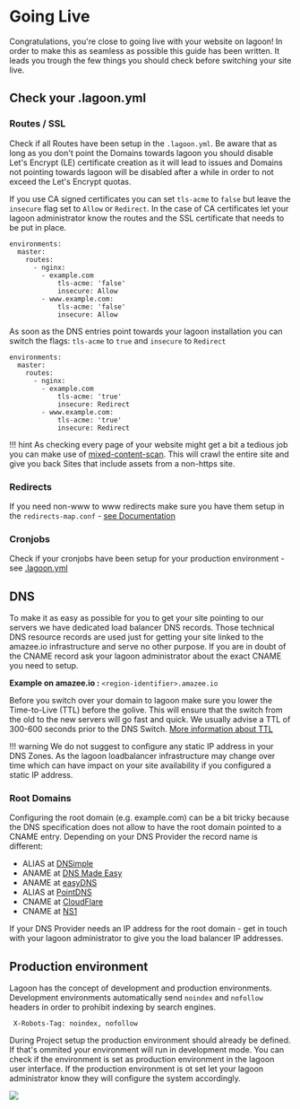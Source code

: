 # Going Live

Congratulations, you're close to going live with your website on lagoon!
In order to make this as seamless as possible this guide has been written.
It leads you trough the few things you should check before switching your site live.


## Check your .lagoon.yml

### Routes / SSL
Check if all Routes have been setup in the `.lagoon.yml`. Be aware that as long as you don't point the Domains towards
lagoon you should disable Let's Encrypt (LE) certificate creation as it will lead to issues and Domains not pointing
towards lagoon will be disabled after a while in order to not exceed the Let's Encrypt quotas.

If you use CA signed certificates you can set `tls-acme` to `false` but leave the `insecure` flag set to `Allow` or `Redirect`.
In the case of CA certificates let your lagoon administrator know the routes and the SSL certificate that needs to be put in place.

```
environments:
  master:
    routes:
      - nginx:
        - example.com
            tls-acme: 'false'
            insecure: Allow
        - www.example.com:
            tls-acme: 'false'
            insecure: Allow
```

As soon as the DNS entries point towards your lagoon installation you can switch the flags:
`tls-acme` to `true` and `insecure` to `Redirect`

```
environments:
  master:
    routes:
      - nginx:
        - example.com
            tls-acme: 'true'
            insecure: Redirect
        - www.example.com:
            tls-acme: 'true'
            insecure: Redirect
```

!!! hint
    As checking every page of your website might get a bit a tedious job you can make use of <a href="https://github.com/bramus/mixed-content-scan">mixed-content-scan</a>. This will crawl the entire site and give you back Sites that include assets from a non-https site.


### Redirects
If you need non-www to www redirects make sure you have them setup in the `redirects-map.conf` - [see Documentation](https://lagoon.readthedocs.io/en/latest/using_lagoon/docker_images/nginx/#redirects-mapconf)

### Cronjobs
Check if your cronjobs have been setup for your production environment - see [.lagoon.yml](lagoon_yml.md#environmentsnamecronjobs)

## DNS
To make it as easy as possible for you to get your site pointing to our servers we have dedicated load balancer DNS records. Those technical DNS resource records are used just for getting your site linked to the amazee.io infrastructure and serve no other purpose. If you are in doubt of the CNAME record ask your lagoon administrator about the exact CNAME you need to setup.

**Example on amazee.io :** `<region-identifier>.amazee.io`

Before you switch over your domain to lagoon make sure you lower the Time-to-Live (TTL) before the golive. This will ensure
that the switch from the old to the new servers will go fast and quick. We usually advise a TTL of 300-600 seconds prior
to the DNS Switch. [More information about TTL](https://en.wikipedia.org/wiki/Time_to_live#DNS_records)

!!! warning
    We do not suggest to configure any static IP address in your DNS Zones. As the lagoon loadbalancer infrastructure may change over time which can have impact on your site availability if you configured a static IP address.


### Root Domains
Configuring the root domain (e.g. example.com) can be a bit tricky because the DNS specification does not allow to have the root domain pointed to a CNAME entry. Depending on your DNS Provider the record name is different:

- ALIAS at [DNSimple](https://dnsimple.com/)
- ANAME at [DNS Made Easy](http://www.dnsmadeeasy.com/)
- ANAME at [easyDNS](https://www.easydns.com/)
- ALIAS at [PointDNS](https://pointhq.com/)
- CNAME at [CloudFlare](https://www.cloudflare.com/)
- CNAME at [NS1](http://ns1.com)

If your DNS Provider needs an IP address for the root domain - get in touch with your lagoon administrator to give you the load balancer IP addresses.

## Production environment
Lagoon has the concept of development and production environments. Development environments automatically send `noindex` and `nofollow`
headers in order to prohibit indexing by search engines.

``` X-Robots-Tag: noindex, nofollow```

During Project setup the production environment should already be defined. If that's ommited your environment will run in
development mode. You can check if the environment is set as production environment in the lagoon user interface. If the
production environment is ot set let your lagoon administrator know they will configure the system accordingly.

![](../images/lagoon-ui-production.png)
